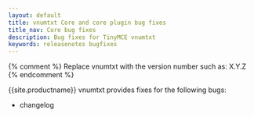 ```yaml
---
layout: default
title: vnumtxt Core and core plugin bug fixes
title_nav: Core bug fixes
description: Bug fixes for TinyMCE vnumtxt
keywords: releasenotes bugfixes
---
```


{% comment %}
Replace vnumtxt with the version number such as: X.Y.Z
{% endcomment %}

{{site.productname}} vnumtxt provides fixes for the following bugs:

- changelog
